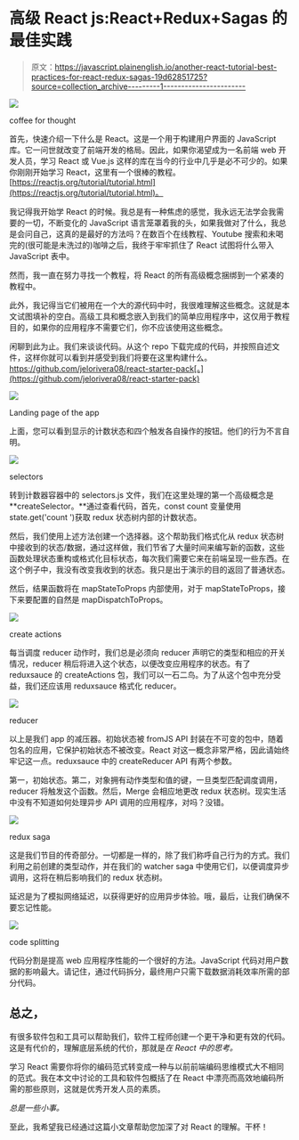 # 高级 React js:React+Redux+Sagas 的最佳实践

> 原文：<https://javascript.plainenglish.io/another-react-tutorial-best-practices-for-react-redux-sagas-19d62851725?source=collection_archive---------1----------------------->

![](img/11187c60ae99f7e97cec17f379fd7287.png)

coffee for thought

首先，快速介绍一下什么是 React。这是一个用于构建用户界面的 JavaScript 库。它一问世就改变了前端开发的格局。因此，如果你渴望成为一名前端 web 开发人员，学习 React 或 Vue.js 这样的库在当今的行业中几乎是必不可少的。如果你刚刚开始学习 React，这里有一个很棒的教程。[https://reactjs.org/tutorial/tutorial.html](https://reactjs.org/tutorial/tutorial.html)。

我记得我开始学 React 的时候。我总是有一种焦虑的感觉，我永远无法学会我需要的一切，不断变化的 JavaScript 语言笼罩着我的头，如果我做对了什么，我总是会问自己，这真的是最好的方法吗？在数百个在线教程、Youtube 搜索和未喝完的(很可能是未洗过的)咖啡之后，我终于牢牢抓住了 React 试图将什么带入 JavaScript 表中。

然而，我一直在努力寻找一个教程，将 React 的所有高级概念捆绑到一个紧凑的教程中。

此外，我记得当它们被用在一个大的源代码中时，我很难理解这些概念。这就是本文试图填补的空白。高级工具和概念嵌入到我们的简单应用程序中，这仅用于教程目的，如果你的应用程序不需要它们，你不应该使用这些概念。

闲聊到此为止。我们来谈谈代码。从这个 repo 下载完成的代码，并按照自述文件，这样你就可以看到并感受到我们将要在这里构建什么。https://github.com/jelorivera08/react-starter-pack[。](https://github.com/jelorivera08/react-starter-pack)

![](img/7c740ef47de87c11f8e0a77762ca6bbd.png)

Landing page of the app

上面，您可以看到显示的计数状态和四个触发各自操作的按钮。他们的行为不言自明。

![](img/f51a5bab2038de9ecc8b352ed0ebb98a.png)

selectors

转到计数器容器中的 selectors.js 文件，我们在这里处理的第一个高级概念是 **createSelector。**通过查看代码，首先，const count 变量使用 state.get('count ')获取 redux 状态树内部的计数状态。

然后，我们使用上述方法创建一个选择器。这个帮助我们格式化从 redux 状态树中接收到的状态/数据，通过这样做，我们节省了大量时间来编写新的函数，这些函数处理状态重构或格式化目标状态，每次我们需要它来在前端呈现一些东西。在这个例子中，我没有改变我收到的状态。我只是出于演示的目的返回了普通状态。

然后，结果函数将在 mapStateToProps 内部使用，对于 mapStateToProps，接下来要配置的自然是 mapDispatchToProps。

![](img/1a20347b4fe61da623e466ab57ca6d84.png)

create actions

每当调度 reducer 动作时，我们总是必须向 reducer 声明它的类型和相应的开关情况，reducer 稍后将进入这个状态，以便改变应用程序的状态。有了 reduxsauce 的 createActions 包，我们可以一石二鸟。为了从这个包中充分受益，我们还应该用 reduxsauce 格式化 reducer。

![](img/e3f6500899e309061746093ef7468b07.png)

reducer

以上是我们 app 的减压器。初始状态被 fromJS API 封装在不可变的包中，随着包名的应用，它保护初始状态不被改变。React 对这一概念非常严格，因此请始终牢记这一点。reduxsauce 中的 createReducer API 有两个参数。

第一，初始状态。第二，对象拥有动作类型和值的键，一旦类型匹配调度调用，reducer 将触发这个函数。然后，Merge 会相应地更改 redux 状态树。现实生活中没有不知道如何处理异步 API 调用的应用程序，对吗？没错。

![](img/28055cf89b28859c7112f00c2a688665.png)

redux saga

这是我们节目的传奇部分。一切都是一样的，除了我们称呼自己行为的方式。我们利用之前创建的类型动作，并在我们的 watcher saga 中使用它们，以便调度异步调用，这将在稍后影响我们的 redux 状态树。

延迟是为了模拟网络延迟，以获得更好的应用异步体验。哦，最后，让我们确保不要忘记性能。

![](img/900b72e1de8339a184f8980ba10ca38e.png)

code splitting

代码分割是提高 web 应用程序性能的一个很好的方法。JavaScript 代码对用户数据的影响最大。请记住，通过代码拆分，最终用户只需下载数据消耗效率所需的部分代码。

## **总之，**

有很多软件包和工具可以帮助我们，软件工程师创建一个更干净和更有效的代码。这是有代价的，理解底层系统的代价，那就是*在 React 中的思考。*

学习 React 需要你将你的编码范式转变成一种与以前前端编码思维模式大不相同的范式。我在本文中讨论的工具和软件包概括了在 React 中漂亮而高效地编码所需的那些原则，这就是优秀开发人员的素质。

*总是一些小事。*

至此，我希望我已经通过这篇小文章帮助您加深了对 React 的理解。干杯！